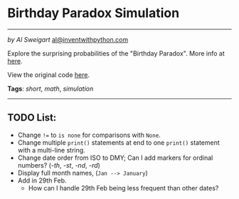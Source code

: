 # Birthday Paradox Simulation
___
_by Al Sweigart_ [al@inventwithpython.com](mailto:al@inventwithpython.com)

Explore the surprising probabilities of the "Birthday Paradox".
More info at [here](https://en.wikipedia.org/wiki/Birthday_problem).

View the original code [here](https://nostarch.com/big-book-small-python-projects).

**Tags**: _short_, _math_, _simulation_
___

## TODO List:
* Change `!=` to `is none` for comparisons with `None`.
* Change multiple `print()` statements at end to one `print()` statement with a multi-line string.
* Change date order from ISO to DMY; Can I add markers for ordinal numbers? (-_th_, -_st_, -_nd_, -_rd_)
* Display full month names, (`Jan --> January`)
* Add in 29th Feb.
  * How can I handle 29th Feb being less frequent than other dates?
